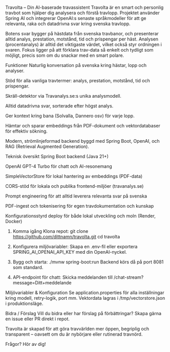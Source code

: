 Travolta – Din AI-baserade travassistent
Travolta är en smart och personlig travbot som hjälper dig analysera och förstå travlopp. Projektet använder Spring AI och integrerar OpenAI:s senaste språkmodeller för att ge relevanta, raka och datadrivna svar kring svenska travlopp.

Botens svar bygger på hästdata från svenska travbanor, och presenterar alltid analys, prestation, motstånd, tid och prispengar per häst. Analysen (procentanalys) är alltid det viktigaste värdet, vilket också styr ordningen i svaren. Fokus ligger på att förklara trav-data så enkelt och tydligt som möjligt, precis som om du snackar med en smart polare.

Funktioner
Naturlig konversation på svenska kring hästar, lopp och analyser.

Stöd för alla vanliga travtermer: analys, prestation, motstånd, tid och prispengar.

Skräll-detektor via Travanalys.se:s unika analysmodell.

Alltid datadrivna svar, sorterade efter högst analys.

Ger kontext kring bana (Solvalla, Dannero osv) för varje lopp.

Hämtar och sparar embeddings från PDF-dokument och vektordatabaser för effektiv sökning.

Modern, strömlinjeformad backend byggd med Spring Boot, OpenAI, och RAG (Retrieval Augmented Generation).

Teknisk översikt
Spring Boot backend (Java 21+)

OpenAI GPT-4 Turbo för chatt och AI-resonemang

SimpleVectorStore för lokal hantering av embeddings (PDF-data)

CORS-stöd för lokala och publika frontend-miljöer (travanalys.se)

Prompt engineering för att alltid leverera relevanta svar på svenska

PDF-ingest och tokenisering för egen travdokumentation och kunskap

Konfigurationsstyrd deploy för både lokal utveckling och moln (Render, Docker)

1. Komma igång
Klona repot:
git clone https://github.com/dittnamn/travolta.git
cd travolta

2. Konfigurera miljövariabler:
Skapa en .env-fil eller exportera SPRING_AI_OPENAI_API_KEY med din OpenAI-nyckel.

3. Bygg och starta:
./mvnw spring-boot:run
Backend körs då på port 8081 som standard.

4. API-endpoint för chatt:
Skicka meddelanden till /chat-stream?message=Ditt+meddelande

Miljövariabler & Konfiguration
Se application.properties för alla inställningar kring modell, retry-logik, port mm. Vektordata lagras i /tmp/vectorstore.json i produktionsläge.

Bidra / Förslag
Vill du bidra eller har förslag på förbättringar? Skapa gärna en issue eller PR direkt i repot.

Travolta är skapad för att göra travvärlden mer öppen, begriplig och transparent – oavsett om du är nybörjare eller rutinerad travnörd.

Frågor? Hör av dig!
